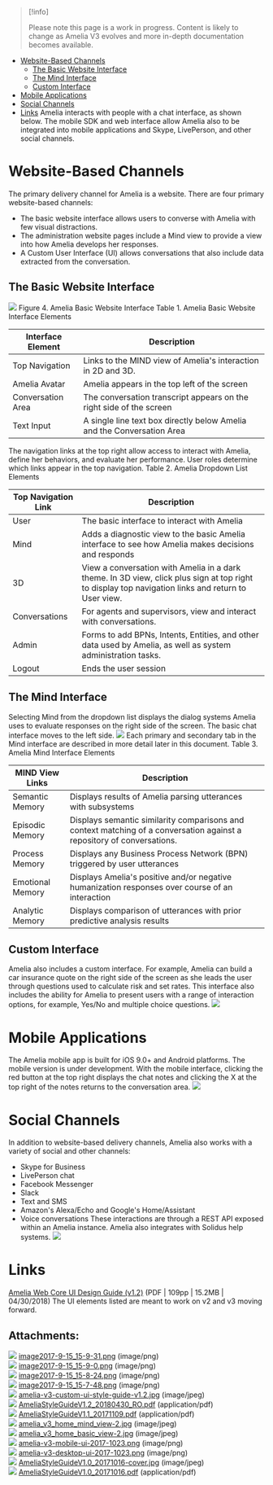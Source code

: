 > [!info]  
>
> Please note this page is a work in progress. Content is likely to change as Amelia V3 evolves and more in-depth documentation becomes available.

-   [Website-Based Channels](#Amelia'sInterfaces-Website-BasedChannels)
    -   [The Basic Website Interface](#Amelia'sInterfaces-TheBasicWebsiteInterface)
    -   [The Mind Interface](#Amelia'sInterfaces-TheMindInterface)
    -   [Custom Interface](#Amelia'sInterfaces-CustomInterface)
-   [Mobile Applications](#Amelia'sInterfaces-MobileApplications)
-   [Social Channels](#Amelia'sInterfaces-SocialChannels)
-   [Links](#Amelia'sInterfaces-Links)
Amelia interacts with people with a chat interface, as shown below. The mobile SDK and web interface allow Amelia also to be integrated into mobile applications and Skype, LivePerson, and other social channels.
# Website-Based Channels
The primary delivery channel for Amelia is a website. There are four primary website-based channels:
-   The basic website interface allows users to converse with Amelia with few visual distractions.
-   The administration website pages include a Mind view to provide a view into how Amelia develops her responses.
-   A Custom User Interface (UI) allows conversations that also include data extracted from the conversation.
## The Basic Website Interface
![](attachments/11940373/11940382.jpg)
Figure 4. Amelia Basic Website Interface
Table 1. Amelia Basic Website Interface Elements

| Interface Element | Description |
| ----|----|
| Top Navigation | Links to the MIND view of Amelia's interaction in 2D and 3D. |
| Amelia Avatar | Amelia appears in the top left of the screen |
| Conversation Area | The conversation transcript appears on the right side of the screen |
| Text Input | A single line text box directly below Amelia and the Conversation Area |

The navigation links at the top right allow access to interact with Amelia, define her behaviors, and evaluate her performance. User roles determine which links appear in the top navigation.
Table 2. Amelia Dropdown List Elements

| Top Navigation Link | Description |
| ----|----|
| User | The basic interface to interact with Amelia |
| Mind | Adds a diagnostic view to the basic Amelia interface to see how Amelia makes decisions and responds |
| 3D | View a conversation with Amelia in a dark theme. In 3D view, click plus sign at top right to display top navigation links and return to User view. |
| Conversations | For agents and supervisors, view and interact with conversations. |
| Admin | Forms to add BPNs, Intents, Entities, and other data used by Amelia, as well as system administration tasks. |
| Logout | Ends the user session |

##  The Mind Interface
Selecting Mind from the dropdown list displays the dialog systems Amelia uses to evaluate responses on the right side of the screen. The basic chat interface moves to the left side.
![](attachments/11940373/11940381.jpg)
Each primary and secondary tab in the Mind interface are described in more detail later in this document.
Table 3. Amelia Mind Interface Elements

| MIND View Links | Description |
| ----|----|
| Semantic Memory | Displays results of Amelia parsing utterances with subsystems |
| Episodic Memory | Displays semantic similarity comparisons and context matching of a conversation against a repository of conversations. |
| Process Memory | Displays any Business Process Network (BPN) triggered by user utterances |
| Emotional Memory | Displays Amelia's positive and/or negative humanization responses over course of an interaction |
| Analytic Memory | Displays comparison of utterances with prior predictive analysis results |

## Custom Interface
Amelia also includes a custom interface. For example, Amelia can build a car insurance quote on the right side of the screen as she leads the user through questions used to calculate risk and set rates.
This interface also includes the ability for Amelia to present users with a range of interaction options, for example, Yes/No and multiple choice questions.
![](attachments/11940373/11940384.png)
# Mobile Applications
The Amelia mobile app is built for iOS 9.0+ and Android platforms. The mobile version is under development. With the mobile interface, clicking the red button at the top right displays the chat notes and clicking the X at the top right of the notes returns to the conversation area.
![](attachments/11940373/11940383.png)
# Social Channels
In addition to website-based delivery channels, Amelia also works with a variety of social and other channels:
-   Skype for Business
-   LivePerson chat
-   Facebook Messenger
-   Slack
-   Text and SMS
-   Amazon's Alexa/Echo and Google's Home/Assistant
-   Voice conversations
These interactions are through a REST API exposed within an Amelia instance. Amelia also integrates with Solidus help systems.
![](attachments/11940373/11940377.png)
# Links
[](attachments/11940373/11940379.pdf)
[Amelia Web Core UI Design Guide (v1.2)](attachments/11940373/11940379.pdf) (PDF \| 109pp \| 15.2MB \| 04/30/2018)
The UI elements listed are meant to work on v2 and v3 moving forward. 
## Attachments:
![](images/icons/bullet_blue.gif) [image2017-9-15_15-9-31.png](attachments/11940373/11940374.png) (image/png)  
![](images/icons/bullet_blue.gif) [image2017-9-15_15-9-0.png](attachments/11940373/11940375.png) (image/png)  
![](images/icons/bullet_blue.gif) [image2017-9-15_15-8-24.png](attachments/11940373/11940376.png) (image/png)  
![](images/icons/bullet_blue.gif) [image2017-9-15_15-7-48.png](attachments/11940373/11940377.png) (image/png)  
![](images/icons/bullet_blue.gif) [amelia-v3-custom-ui-style-guide-v1.2.jpg](attachments/11940373/11940378.jpg) (image/jpeg)  
![](images/icons/bullet_blue.gif) [AmeliaStyleGuideV1.2_20180430_RO.pdf](attachments/11940373/11940379.pdf) (application/pdf)  
![](images/icons/bullet_blue.gif) [AmeliaStyleGuideV1.1_20171109.pdf](attachments/11940373/11940380.pdf) (application/pdf)  
![](images/icons/bullet_blue.gif) [amelia_v3_home_mind_view-2.jpg](attachments/11940373/11940381.jpg) (image/jpeg)  
![](images/icons/bullet_blue.gif) [amelia_v3_home_basic_view-2.jpg](attachments/11940373/11940382.jpg) (image/jpeg)  
![](images/icons/bullet_blue.gif) [amelia-v3-mobile-ui-2017-1023.png](attachments/11940373/11940383.png) (image/png)  
![](images/icons/bullet_blue.gif) [amelia-v3-desktop-ui-2017-1023.png](attachments/11940373/11940384.png) (image/png)  
![](images/icons/bullet_blue.gif) [AmeliaStyleGuideV1.0_20171016-cover.jpg](attachments/11940373/11940385.jpg) (image/jpeg)  
![](images/icons/bullet_blue.gif) [AmeliaStyleGuideV1.0_20171016.pdf](attachments/11940373/11940386.pdf) (application/pdf)  
